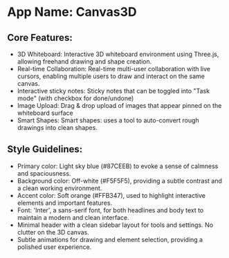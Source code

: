 # **App Name**: Canvas3D

## Core Features:

- 3D Whiteboard: Interactive 3D whiteboard environment using Three.js, allowing freehand drawing and shape creation.
- Real-time Collaboration: Real-time multi-user collaboration with live cursors, enabling multiple users to draw and interact on the same canvas.
- Interactive sticky notes: Sticky notes that can be toggled into "Task mode" (with checkbox for done/undone)
- Image Upload: Drag & drop upload of images that appear pinned on the whiteboard surface
- Smart Shapes: Smart shapes: uses a tool to auto-convert rough drawings into clean shapes.

## Style Guidelines:

- Primary color: Light sky blue (#87CEEB) to evoke a sense of calmness and spaciousness.
- Background color: Off-white (#F5F5F5), providing a subtle contrast and a clean working environment.
- Accent color: Soft orange (#FFB347), used to highlight interactive elements and important features.
- Font: 'Inter', a sans-serif font, for both headlines and body text to maintain a modern and clean interface.
- Minimal header with a clean sidebar layout for tools and settings. No clutter on the 3D canvas.
- Subtle animations for drawing and element selection, providing a polished user experience.